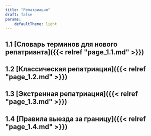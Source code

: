```yaml
---
title: "Репатриация"
draft: false
params: 
    defaultTheme: light   
---
```

## 1.1 [Словарь терминов для нового репатрианта]({{< relref "page_1.1.md" >}})
## 1.2 [Классическая репатриация]({{< relref "page_1.2.md" >}})
## 1.3 [Экстренная репатриация]({{< relref "page_1.3.md" >}})
## 1.4 [Правила выезда за границу]({{< relref "page_1.4.md" >}})